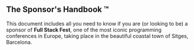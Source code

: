 ## The Sponsor's Handbook ™

This document includes all you need to know if you are \(or looking to be\) a sponsor of **Full Stack Fest**, one of the most iconic programming conferences in Europe, taking place in the beautiful coastal town of Sitges, Barcelona.
